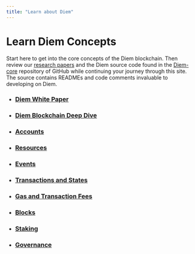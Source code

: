 ```yaml
---
title: "Learn about Diem"
---
```


# Learn Diem Concepts

Start here to get into the core concepts of the Diem blockchain. Then review our [research papers](https://diemlabs.com/research) and the Diem source code found in the [Diem-core](https://github.com/aptos-labs/diem-core) repository of GitHub while continuing your journey through this site. The source contains READMEs and code comments invaluable to developing on Diem.

- ### [Diem White Paper](../diem-white-paper/index.md)
- ### [Diem Blockchain Deep Dive](./blockchain.md)
- ### [Accounts](./accounts.md)
- ### [Resources](./resources.md)
- ### [Events](./events.md)
- ### [Transactions and States](./txns-states.md)
- ### [Gas and Transaction Fees](./gas-txn-fee.md)
- ### [Blocks](./blocks.md)
- ### [Staking](./staking.md)
- ### [Governance](./governance.md)
